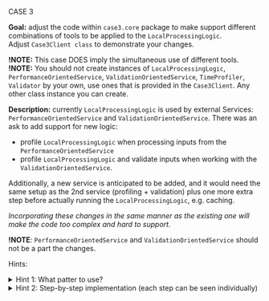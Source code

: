 CASE 3

**Goal:** adjust the code within `case3.core` package to make support different combinations of tools to be applied to the
`LocalProcessingLogic`.<br>
Adjust `Case3Client class` to demonstrate your changes.

**!NOTE:** This case DOES imply the simultaneous use of different tools.
**!NOTE:** You should not create instances of `LocalProcessingLogic`, `PerformanceOrientedService`, `ValidationOrientedService`, `TimeProfiler`, `Validator` by your own, use ones that is provided in the `Case3Client`. Any other class instance you can create.

**Description:** currently `LocalProcessingLogic` is used by external Services: `PerformanceOrientedService` and `ValidationOrientedService`.
There was an ask to add support for new logic: 
- profile `LocalProcessingLogic` when processing inputs from the `PerformanceOrientedService`
- profile `LocalProcessingLogic` and validate inputs when working with the `ValidationOrientedService`. 

Additionally, a new service is anticipated to be added, and it would need the same setup as the 2nd service (profiling + validation)
plus one more extra step before actually running the `LocalProcessingLogic`, e.g. caching.

_Incorporating these changes in the same manner as the existing one will make the code too complex and hard to support._

**!NOTE**: `PerformanceOrientedService` and `ValidationOrientedService` should not be a part the changes.


Hints:
<details> 
  <summary>Hint 1: What patter to use? </summary>
   - Use Decorator pattern
</details>

<details> 
  <summary>Hint 2: Step-by-step implementation (each step can be seen individually)  </summary>
   <details> 
        <summary>Step 1</summary>
- Create an abstract class BaseDecorator that implements `org.codeus.patterns.case3.external.ProcessingLogic`
    </details>
    <details> 
        <summary>Step 2</summary>
- Add a protected field `org.codeus.patterns.case3.external.ProcessingLogic` processingLogic in BaseDecorator.
    </details>
    <details> 
        <summary>Step 3</summary>
- Implement a constructor in BaseDecorator to initialize processingLogic.
    </details>
    <details> 
        <summary>Step 4</summary>
- Override the process(Message message) method in BaseDecorator to delegate the call to processingLogic.
    </details>
    <details> 
        <summary>Step 5</summary>
- Create a concrete decorator class MessageValidationDecorator that extends BaseDecorator.
    </details>
    <details> 
        <summary>Step 6</summary>
- Add a protected field Validator (parametrized) messageValidator in MessageValidationDecorator.
    </details>
    <details> 
        <summary>Step 7</summary>
- Implement a constructor in MessageValidationDecorator to initialize processingLogic and messageValidator.
    </details>
    <details> 
        <summary>Step 8</summary>
- Override the process(Message message) method in MessageValidationDecorator to validate the message before delegating to BaseDecorator.
    </details>
    <details> 
        <summary>Step 9</summary>
- Create another concrete decorator class TimeProfilingDecorator that extends BaseDecorator.
    </details>
    <details> 
        <summary>Step 10</summary>
- Add a protected field TimeProfiler timeProfiler in TimeProfilingDecorator.
    </details>
    <details> 
        <summary>Step 11</summary>
- Implement a constructor in TimeProfilingDecorator to initialize processingLogic and timeProfiler.
    </details>
    <details> 
        <summary>Step 12</summary>
- Override the process(Message message) method in TimeProfilingDecorator to profile the time taken for processing before delegating to BaseDecorator.
    </details>
</details>
